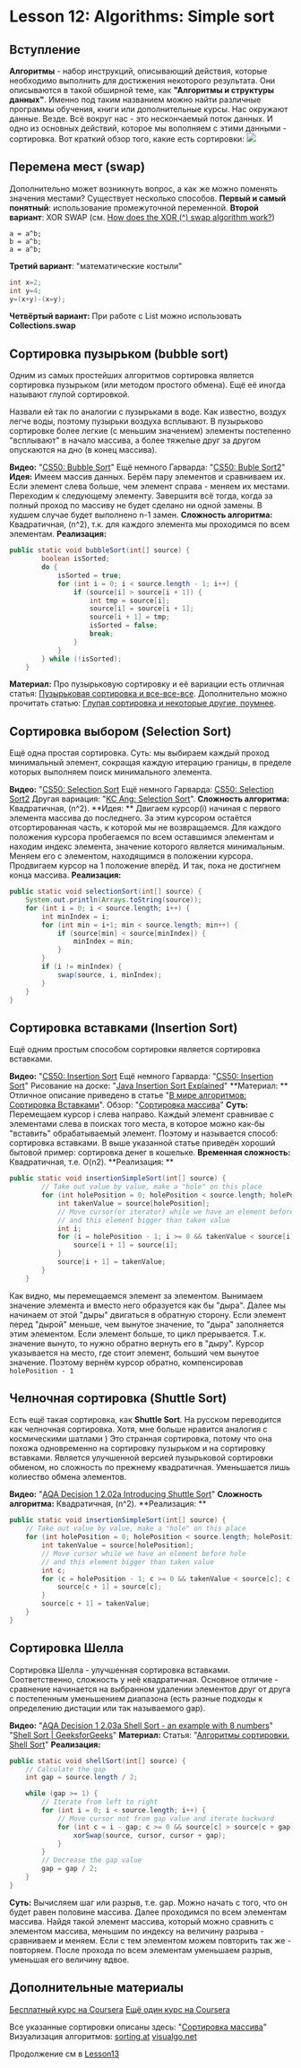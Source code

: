 # Lesson 12: Algorithms: Simple sort
## Вступление
**Алгоритмы** - набор инструкций, описывающий действия, которые необходимо выполнить для достижения некоторого результата. Они описываются в такой обширной теме, как **"Алгоритмы и структуры данных"**. Именно под таким названием можно найти различные программы обучения, книги или дополнительные курсы.
Нас окружают данные. Везде. Всё вокруг нас - это нескончаемый поток данных. И одно из основных действий, которое мы вополняем с этими данными - сортировка.
Вот краткий обзор того, какие есть сортировки:
![](../img/SortsAlgo.png)

## Перемена мест (swap)
Дополнительно может возникнуть вопрос, а как же можно поменять значения местами?
Существует несколько способов.
**Первый и самый понятный**: использование промежуточной переменной.
**Второй вариант**: XOR SWAP (см. [How does the XOR (^) swap algorithm work?](https://stackoverflow.com/questions/21093606/how-does-the-xor-swap-algorithm-work))
```
a = a^b;
b = a^b;
a = a^b;
```
**Третий вариант**: "математические костыли"
```java
int x=2;
int y=4;
y=(x+y)-(x=y);
```
**Четвёртый вариант:** При работе с List можно использовать **Collections.swap**


## Сортировка пузырьком (bubble sort)
Одним из самых простейших алгоритмов сортировка является сортировка пузырьком (или методом простого обмена). Ещё её иногда называют глупой сортировкой.

Назвали ей так по аналогии с пузырьками в воде. Как известно, воздух легче воды, поэтому пузырьки воздуха всплывают. В пузырьково сортировке более легкие (с меньшим значением) элементы постепенно "всплывают" в начало массива, а более тяжелые друг за другом опускаются на дно (в конец массива).

**Видео:** "[CS50: Bubble Sort](https://www.youtube.com/watch?v=8Kp-8OGwphY)"
Ещё немного Гарварда: "[CS50: Buble Sort2](https://javarush.ru/quests/lectures/questharvardcs50.level03.lecture09)"
**Идея:** Имеем массив данных. Берём пару элементов и сравниваем их. Если элемент слева больше, чем элемент справа - меняем их местами. Переходим к следующему элементу. Завершитя всё тогда, когда за полный проход по массиву не будет сделано ни одной замены.
В худшем случае будет выполнено n-1 замен.
**Сложность алгоритма:** Квадратичная, (n^2), т.к. для каждого элемента мы проходимся по всем элементам.
**Реализация:**
```java
public static void bubbleSort(int[] source) {
		boolean isSorted;
		do {
			isSorted = true;
			for (int i = 0; i < source.length - 1; i++) {
				if (source[i] > source[i + 1]) {
					int tmp = source[i];
					source[i] = source[i + 1];
					source[i + 1] = tmp;
					isSorted = false;
					break;
				}
			}
		} while (!isSorted);
	}
```
**Материал:** Про пузырьковую сортировку и её вариации есть отличная статья: [Пузырьковая сортировка и все-все-все](https://habrahabr.ru/post/204600/).
Дополнительно можно прочитать статью: [Глупая сортировка и некоторые другие, поумнее](https://habrahabr.ru/post/204968/).

## Сортировка выбором (Selection Sort)
Ещё одна простая сортировка.
Суть: мы выбираем каждый проход минимальный элемент, сокращая каждую итерацию границы, в пределе которых выполняем поиск минимального элемента.

**Видео:** "[CS50: Selection Sort](https://www.youtube.com/watch?v=f8hXR_Hvybo)
Ещё немного Гарварда: [CS50: Selection Sort2](https://javarush.ru/quests/lectures/questharvardcs50.level03.lecture08)
Другая вариация: "[KC Ang: Selection Sort](https://www.youtube.com/watch?v=79AB11J5BqU)".
**Сложность алгоритма:** Квадратичная, (n^2).
**Идея: ** Двигаем курсор(i) начиная с первого элемента массива до последнего. За этим курсором остаётся отсортированная часть, к которой мы не возвращаемся. Для каждого положения курсора пробегаемся по всем оставшимся элементам и находим индекс элемента, значение которого является минимальным. Меняем его с элементом, находящимся в положении курсора. Продвигаем курсор на 1 положение вперёд. И так, пока не достигнем конца массива.
**Реализация:**
```java
public static void selectionSort(int[] source) {
	System.out.println(Arrays.toString(source));
	for (int i = 0; i < source.length; i++) {
		int minIndex = i;
		for (int min = i+1; min < source.length; min++) {
        	if (source[min] < source[minIndex]) {
				minIndex = min;
			}
		}
		if (i != minIndex) {
			swap(source, i, minIndex);
		}
	}
}
```

## Сортировка вставками (Insertion Sort)
Ещё одним простым способом сортировки является сортировка вставками.

**Видео:** "[CS50: Insertion Sort](https://www.youtube.com/watch?v=DFG-XuyPYUQ)
Ещё немного Гарварда: "[CS50: Insertion Sort](https://javarush.ru/quests/lectures/questharvardcs50.level03.lecture10)"
Рисование на доске: "[Java Insertion Sort Explained](https://www.youtube.com/watch?v=mXA1ICs3K4Y)"
**Материал: ** Отличное описание приведено в статье "[В мире алгоритмов: Сортировка Вставками](https://m.habrahabr.ru/post/181271/)".
Обзор: "[Сортировка массива](https://edunow.su/site/content/algorithms/sortirovka_massiva)"
**Суть:** Перемещаем курсор i слева направо. Каждый элемент сравнивае с элементами слева в поисках того места, в которое можно как-бы "вставить" обрабатываемый элемент.
Поэтому и называется способ: сортировка вставками.
В выше указанной статье приведён хороший бытовой пример: сортировка денег в кошельке.
**Временная сложность:** Квадратичная, т.е. O(n2).
**Реализация: **
```java
public static void insertionSimpleSort(int[] source) {
		// Take out value by value, make a "hole" on this place
		for (int holePosition = 0; holePosition < source.length; holePosition++) {
			int takenValue = source[holePosition];
			// Move cursor(or iterator) while we have an element before hole
            // and this element bigger than taken value
			int i;
			for (i = holePosition - 1; i >= 0 && takenValue < source[i]; i--) {
				source[i + 1] = source[i];
			}
			source[i + 1] = takenValue;
		}
	}
```
Как видно, мы перемещаемся элемент за элементом. Вынимаем значение элемента и вместо него образуется как бы "дыра". Далее мы начинаем от этой "дыры" двигаться в обратную сторону. Если элемент перед "дырой" меньше, чем вынутое значение, то "дыра" заполняется этим элементом.
Если элемент больше, то цикл прерывается. Т.к. значение вынуто, то нужно обратно вернуть его в "дыру". Курсор указывается на место, где стоит элемент, больший чем вынутое значение. Поэтому вернём курсор обратно, компенсировав ``holePosition - 1``

## Челночная сортировка (Shuttle Sort)
Есть ещё такая сортировка, как **Shuttle Sort**. На русском переводится как челночная сортировка. Хотя, мне больше нравится аналогия с космическими шатлами )
Это странная сортировка, потому что она похожа одновременно на сортировку пузырьком и на сортировку вставками.
Является улучшенной версией пузырьковой сортировки обменом, но сложность по прежнему квадратичная. Уменьшается лишь колиество обмена элементов.

**Видео:** "[AQA Decision 1 2.02a Introducing Shuttle Sort](https://www.youtube.com/watch?v=o6uFbepNNpY)"
**Сложность алгоритма:** Квадратичная, (n^2).
**Реализация: **
```java
public static void insertionSimpleSort(int[] source) {
	// Take out value by value, make a "hole" on this place
	for (int holePosition = 0; holePosition < source.length; holePosition++) {
		int takenValue = source[holePosition];
		// Move cursor while we have an element before hole
        // and this element bigger than taken value
		int c;
		for (c = holePosition - 1; c >= 0 && takenValue < source[c]; c--) {
			source[c + 1] = source[c];
		}
		source[c + 1] = takenValue;
	}
}
```

## Сортировка Шелла
Сортировка Шелла - улучшенная сортировка вставками.
Соответственно, сложность у неё квадратичная.
Основное отличие - сравнение начинается на выбранном удалении элементов друг от друга с постепенным уменьшением диапазона (есть разные подходы к определению дистации или так называемого gap).

**Видео:**
"[AQA Decision 1 2.03a Shell Sort - an example with 8 numbers](https://www.youtube.com/watch?v=dZyvhPIqpH0)"
"[Shell Sort | GeeksforGeeks](https://www.youtube.com/watch?v=SHcPqUe2GZM)"
**Материал:**
Статья: "[Алгоритмы сортировки. Shell Sort](https://medium.com/@dimko1/алгоритмы-сортировки-shell-sort-f7a5f75427c1)"
**Реализация:**
```java
public static void shellSort(int[] source) {
	// Calculate the gap
	int gap = source.length / 2;

	while (gap >= 1) {
		// Iterate from left to right
        for (int i = 0; i < source.length; i++) {
			// Move cursor not from gap value and iterate backward
			for (int c = i - gap; c >= 0 && source[c] > source[c + gap]; c -= gap){
				xorSwap(source, cursor, cursor + gap);
			}
		}
		// Decrease the gap value
		gap = gap / 2;
	}
}
```
**Суть:**
Вычисляем шаг или разрыв, т.е. gap. Можно начать с того, что он будет равен половине массива. Далее проходимся по всем элементам массива. Найдя такой элемент массива, который можно сравнить с элементом массива, меньшим по индексу на величину разрыва - сравниваем и меняем. Если с тем элементом можем повторить так же - повторяем.
После прохода по всем элементам уменьшаем разрыв, уменьшая его величину вдвое.

## Дополнительные материалы
[Бесплатный курс на Coursera](https://www.coursera.org/learn/algorithms-part1)
[Ещё один курс на Coursera](https://www.coursera.org/specializations/algorithms)

Все указанные сортировки описаны здесь: "[Сортировка массива](https://edunow.su/site/content/algorithms/sortirovka_massiva)"
Визуализация алгоритмов:
[sorting.at](http://sorting.at/)
[visualgo.net](https://visualgo.net/en/sorting)

Продолжение см в [Lesson13](./lesson13.md)